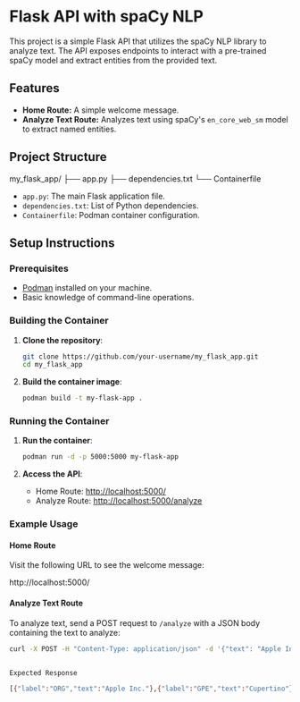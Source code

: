 # Flask API with spaCy NLP

This project is a simple Flask API that utilizes the spaCy NLP library to analyze text. The API exposes endpoints to interact with a pre-trained spaCy model and extract entities from the provided text.

## Features

- **Home Route:** A simple welcome message.
- **Analyze Text Route:** Analyzes text using spaCy's `en_core_web_sm` model to extract named entities.

## Project Structure

my_flask_app/
├── app.py
├── dependencies.txt
└── Containerfile

- `app.py`: The main Flask application file.
- `dependencies.txt`: List of Python dependencies.
- `Containerfile`: Podman container configuration.

## Setup Instructions

### Prerequisites

- [Podman](https://podman.io/getting-started/installation) installed on your machine.
- Basic knowledge of command-line operations.

### Building the Container

1. **Clone the repository**:

    ```bash
    git clone https://github.com/your-username/my_flask_app.git
    cd my_flask_app
    ```

2. **Build the container image**:

    ```bash
    podman build -t my-flask-app .
    ```

### Running the Container

1. **Run the container**:

    ```bash
    podman run -d -p 5000:5000 my-flask-app
    ```

2. **Access the API**:
    - Home Route: [http://localhost:5000/](http://localhost:5000/)
    - Analyze Route: [http://localhost:5000/analyze](http://localhost:5000/analyze)

### Example Usage

#### Home Route

Visit the following URL to see the welcome message:

http://localhost:5000/

#### Analyze Text Route

To analyze text, send a POST request to `/analyze` with a JSON body containing the text to analyze:

```bash
curl -X POST -H "Content-Type: application/json" -d '{"text": "Apple Inc. is headquartered in Cupertino, California."}' http://localhost:5000/analyze


Expected Response

[{"label":"ORG","text":"Apple Inc."},{"label":"GPE","text":"Cupertino"},{"label":"GPE","text":"California"}]
